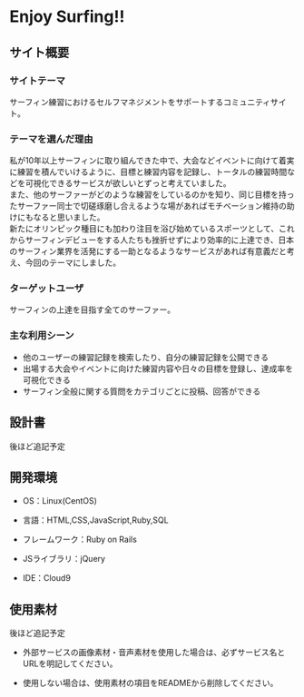 
# Enjoy Surfing!!



## サイト概要

### サイトテーマ

サーフィン練習におけるセルフマネジメントをサポートするコミュニティサイト。


### テーマを選んだ理由

私が10年以上サーフィンに取り組んできた中で、大会などイベントに向けて着実に練習を積んでいけるように、目標と練習内容を記録し、トータルの練習時間などを可視化できるサービスが欲しいとずっと考えていました。<br>
また、他のサーファーがどのような練習をしているのかを知り、同じ目標を持ったサーファー同士で切磋琢磨し合えるような場があればモチベーション維持の助けにもなると思いました。<br>
新たにオリンピック種目にも加わり注目を浴び始めているスポーツとして、これからサーフィンデビューをする人たちも挫折せずにより効率的に上達でき、日本のサーフィン業界を活発にする一助となるようなサービスがあれば有意義だと考え、今回のテーマにしました。


### ターゲットユーザ

サーフィンの上達を目指す全てのサーファー。


### 主な利用シーン

- 他のユーザーの練習記録を検索したり、自分の練習記録を公開できる
- 出場する大会やイベントに向けた練習内容や日々の目標を登録し、達成率を可視化できる
- サーフィン全般に関する質問をカテゴリごとに投稿、回答ができる

## 設計書

後ほど追記予定

## 開発環境

- OS：Linux(CentOS)

- 言語：HTML,CSS,JavaScript,Ruby,SQL

- フレームワーク：Ruby on Rails

- JSライブラリ：jQuery

- IDE：Cloud9



## 使用素材

後ほど追記予定

- 外部サービスの画像素材・音声素材を使用した場合は、必ずサービス名とURLを明記してください。

- 使用しない場合は、使用素材の項目をREADMEから削除してください。